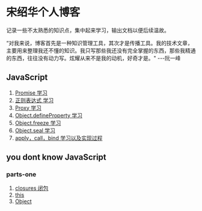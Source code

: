 # 宋绍华个人博客 #
记录一些不太熟悉的知识点，集中起来学习，输出文档以便后续温故。

“对我来说，博客首先是一种知识管理工具，其次才是传播工具。我的技术文章，主要用来整理我还不懂的知识。我只写那些我还没有完全掌握的东西，那些我精通的东西，往往没有动力写。炫耀从来不是我的动机，好奇才是。" ---阮一峰

## JavaScript
1. [Promise 学习](https://github.com/Rudy24/Notes/blob/master/JavaScript/notes/Promise.md)
2. [正则表达式 学习](https://github.com/Rudy24/Notes/blob/master/JavaScript/notes/%E6%AD%A3%E5%88%99.md)
3. [Proxy 学习](https://github.com/Rudy24/Notes/blob/master/JavaScript/notes/Proxy.md)
4. [Object.defineProperty 学习](https://github.com/Rudy24/Notes/blob/master/JavaScript/notes/Object/Object.defineProperty.md)
5. [Object.freeze 学习](https://github.com/Rudy24/Notes/blob/master/JavaScript/notes/Object/Object.freeze.md)
6. [Object.seal 学习](https://github.com/Rudy24/Notes/blob/master/JavaScript/notes/Object/Object.seal.md)
7. [apply，call，bind 学习以及实现过程](https://github.com/Rudy24/Notes/blob/master/JavaScript/notes/apply%26call%26bind.md)

## you dont know JavaScript
### parts-one
1. [closures 闭包](https://github.com/Rudy24/Notes/blob/master/JavaScript/books/you-dont-know-JS/parts-one/CLOSURES.md)
2. [this](https://github.com/Rudy24/Notes/blob/master/JavaScript/books/you-dont-know-JS/parts-one/THIS.md)
3. [Object](https://github.com/Rudy24/Notes/blob/master/JavaScript/books/you-dont-know-JS/parts-one/OBJECT.md)